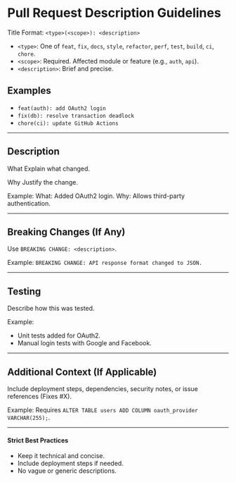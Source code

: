 # Pull Request Description Guidelines

Title Format: `<type>(<scope>): <description>`

- `<type>`: One of `feat`, `fix`, `docs`, `style`, `refactor`, `perf`, `test`, `build`, `ci`, `chore`.
- `<scope>`: Required. Affected module or feature (e.g., `auth`, `api`).
- `<description>`: Brief and precise.

## Examples

- `feat(auth): add OAuth2 login`
- `fix(db): resolve transaction deadlock`
- `chore(ci): update GitHub Actions`

---

## Description

What Explain what changed.

Why Justify the change.

Example: What: Added OAuth2 login. Why: Allows third-party authentication.

---

## Breaking Changes (If Any)

Use `BREAKING CHANGE: <description>`.

Example: `BREAKING CHANGE: API response format changed to JSON.`

---

## Testing

Describe how this was tested.

Example:

- Unit tests added for OAuth2.
- Manual login tests with Google and Facebook.

---

## Additional Context (If Applicable)

Include deployment steps, dependencies, security notes, or issue references (Fixes #X).

Example: Requires `ALTER TABLE users ADD COLUMN oauth_provider VARCHAR(255);`.

---

#### Strict Best Practices

- Keep it technical and concise.
- Include deployment steps if needed.
- No vague or generic descriptions.
